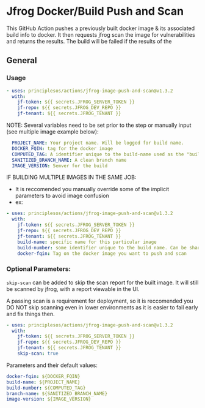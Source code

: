 # Jfrog Docker/Build Push and Scan

This GitHub Action pushes a previously built docker image & its associated build info to docker. It then requests jfrog scan the image for vulnerabilities and returns the results. The build will be failed if the results of the

## General

### Usage
```yml
- uses: principlesos/actions/jfrog-image-push-and-scan@v1.3.2
  with:
    jf-token: ${{ secrets.JFROG_SERVER_TOKEN }}
    jf-repo: ${{ secrets.JFROG_DEV_REPO }}
    jf-tenant: ${{ secrets.JFROG_TENANT }}
```
NOTE: Several variables need to be set prior to the step or manually input (see multiple image example below):
```yml
  PROJECT_NAME: Your project name. Will be logged for build name.
  DOCKER_FQIN: tag for the docker image
  COMPUTED_TAG: A identifier unique to the build-name used as the "build-number". Different from the docker tag
  SANITIZED_BRANCH_NAME: A clean branch name
  IMAGE_VERSION: Semver for the build
```

IF BUILDING MULTIPLE IMAGES IN THE SAME JOB:
- It is reccomended you manually override some of the implicit parameters to avoid image confusion
- ex:
```yml
- uses: principlesos/actions/jfrog-image-push-and-scan@v1.3.2
  with:
    jf-token: ${{ secrets.JFROG_SERVER_TOKEN }}
    jf-repo: ${{ secrets.JFROG_DEV_REPO }}
    jf-tenant: ${{ secrets.JFROG_TENANT }}
    build-name: specific name for this particular image
    build-number: some identifier unique to the build name. Can be shared between builds if you want to link them
    docker-fqin: Tag on the docker image you want to push and scan
```

### Optional Parameters:
`skip-scan` can be added to skip the scan report for the built image. It will still be scanned by jfrog, with a report viewable in the UI.

A passing scan is a requirement for deployment, so it is reccomended you DO NOT skip scanning even in lower environments as it is easier to fail early and fix things then.

```yml
- uses: principlesos/actions/jfrog-image-push-and-scan@v1.3.2
  with:
    jf-token: ${{ secrets.JFROG_SERVER_TOKEN }}
    jf-repo: ${{ secrets.JFROG_DEV_REPO }}
    jf-tenant: ${{ secrets.JFROG_TENANT }}
    skip-scan: true
```

Parameters and their default values:

```yml
docker-fqin: ${DOCKER_FQIN}
build-name: ${PROJECT_NAME}
build-number: ${COMPUTED_TAG}
branch-name: ${SANITIZED_BRANCH_NAME}
image-version: ${IMAGE_VERSION}
```